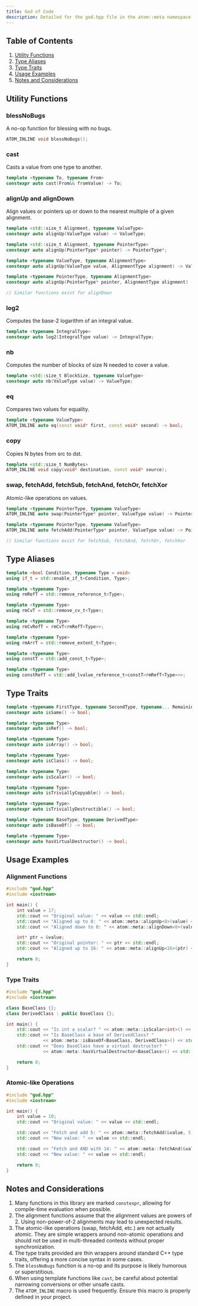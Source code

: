 ```yaml
---
title: God of Code
description: Detailed for the god.hpp file in the atom::meta namespace, including utility functions, type aliases, type traits, and usage examples for type casting, memory alignment, bit manipulation, and type checking.
---
```


## Table of Contents

1. [Utility Functions](#utility-functions)
2. [Type Aliases](#type-aliases)
3. [Type Traits](#type-traits)
4. [Usage Examples](#usage-examples)
5. [Notes and Considerations](#notes-and-considerations)

## Utility Functions

### blessNoBugs

A no-op function for blessing with no bugs.

```cpp
ATOM_INLINE void blessNoBugs();
```

### cast

Casts a value from one type to another.

```cpp
template <typename To, typename From>
constexpr auto cast(From&& fromValue) -> To;
```

### alignUp and alignDown

Align values or pointers up or down to the nearest multiple of a given alignment.

```cpp
template <std::size_t Alignment, typename ValueType>
constexpr auto alignUp(ValueType value) -> ValueType;

template <std::size_t Alignment, typename PointerType>
constexpr auto alignUp(PointerType* pointer) -> PointerType*;

template <typename ValueType, typename AlignmentType>
constexpr auto alignUp(ValueType value, AlignmentType alignment) -> ValueType;

template <typename PointerType, typename AlignmentType>
constexpr auto alignUp(PointerType* pointer, AlignmentType alignment) -> PointerType*;

// Similar functions exist for alignDown
```

### log2

Computes the base-2 logarithm of an integral value.

```cpp
template <typename IntegralType>
constexpr auto log2(IntegralType value) -> IntegralType;
```

### nb

Computes the number of blocks of size N needed to cover a value.

```cpp
template <std::size_t BlockSize, typename ValueType>
constexpr auto nb(ValueType value) -> ValueType;
```

### eq

Compares two values for equality.

```cpp
template <typename ValueType>
ATOM_INLINE auto eq(const void* first, const void* second) -> bool;
```

### copy

Copies N bytes from src to dst.

```cpp
template <std::size_t NumBytes>
ATOM_INLINE void copy(void* destination, const void* source);
```

### swap, fetchAdd, fetchSub, fetchAnd, fetchOr, fetchXor

Atomic-like operations on values.

```cpp
template <typename PointerType, typename ValueType>
ATOM_INLINE auto swap(PointerType* pointer, ValueType value) -> PointerType;

template <typename PointerType, typename ValueType>
ATOM_INLINE auto fetchAdd(PointerType* pointer, ValueType value) -> PointerType;

// Similar functions exist for fetchSub, fetchAnd, fetchOr, fetchXor
```

## Type Aliases

```cpp
template <bool Condition, typename Type = void>
using if_t = std::enable_if_t<Condition, Type>;

template <typename Type>
using rmRefT = std::remove_reference_t<Type>;

template <typename Type>
using rmCvT = std::remove_cv_t<Type>;

template <typename Type>
using rmCvRefT = rmCvT<rmRefT<Type>>;

template <typename Type>
using rmArrT = std::remove_extent_t<Type>;

template <typename Type>
using constT = std::add_const_t<Type>;

template <typename Type>
using constRefT = std::add_lvalue_reference_t<constT<rmRefT<Type>>>;
```

## Type Traits

```cpp
template <typename FirstType, typename SecondType, typename... RemainingTypes>
constexpr auto isSame() -> bool;

template <typename Type>
constexpr auto isRef() -> bool;

template <typename Type>
constexpr auto isArray() -> bool;

template <typename Type>
constexpr auto isClass() -> bool;

template <typename Type>
constexpr auto isScalar() -> bool;

template <typename Type>
constexpr auto isTriviallyCopyable() -> bool;

template <typename Type>
constexpr auto isTriviallyDestructible() -> bool;

template <typename BaseType, typename DerivedType>
constexpr auto isBaseOf() -> bool;

template <typename Type>
constexpr auto hasVirtualDestructor() -> bool;
```

## Usage Examples

### Alignment Functions

```cpp
#include "god.hpp"
#include <iostream>

int main() {
    int value = 17;
    std::cout << "Original value: " << value << std::endl;
    std::cout << "Aligned up to 8: " << atom::meta::alignUp<8>(value) << std::endl;
    std::cout << "Aligned down to 8: " << atom::meta::alignDown<8>(value) << std::endl;

    int* ptr = &value;
    std::cout << "Original pointer: " << ptr << std::endl;
    std::cout << "Aligned up to 16: " << atom::meta::alignUp<16>(ptr) << std::endl;

    return 0;
}
```

### Type Traits

```cpp
#include "god.hpp"
#include <iostream>

class BaseClass {};
class DerivedClass : public BaseClass {};

int main() {
    std::cout << "Is int a scalar? " << atom::meta::isScalar<int>() << std::endl;
    std::cout << "Is BaseClass a base of DerivedClass? "
              << atom::meta::isBaseOf<BaseClass, DerivedClass>() << std::endl;
    std::cout << "Does BaseClass have a virtual destructor? "
              << atom::meta::hasVirtualDestructor<BaseClass>() << std::endl;

    return 0;
}
```

### Atomic-like Operations

```cpp
#include "god.hpp"
#include <iostream>

int main() {
    int value = 10;
    std::cout << "Original value: " << value << std::endl;

    std::cout << "Fetch and add 5: " << atom::meta::fetchAdd(&value, 5) << std::endl;
    std::cout << "New value: " << value << std::endl;

    std::cout << "Fetch and AND with 14: " << atom::meta::fetchAnd(&value, 14) << std::endl;
    std::cout << "New value: " << value << std::endl;

    return 0;
}
```

## Notes and Considerations

1. Many functions in this library are marked `constexpr`, allowing for compile-time evaluation when possible.
2. The alignment functions assume that the alignment values are powers of 2. Using non-power-of-2 alignments may lead to unexpected results.
3. The atomic-like operations (swap, fetchAdd, etc.) are not actually atomic. They are simple wrappers around non-atomic operations and should not be used in multi-threaded contexts without proper synchronization.
4. The type traits provided are thin wrappers around standard C++ type traits, offering a more concise syntax in some cases.
5. The `blessNoBugs` function is a no-op and its purpose is likely humorous or superstitious.
6. When using template functions like `cast`, be careful about potential narrowing conversions or other unsafe casts.
7. The `ATOM_INLINE` macro is used frequently. Ensure this macro is properly defined in your project.
